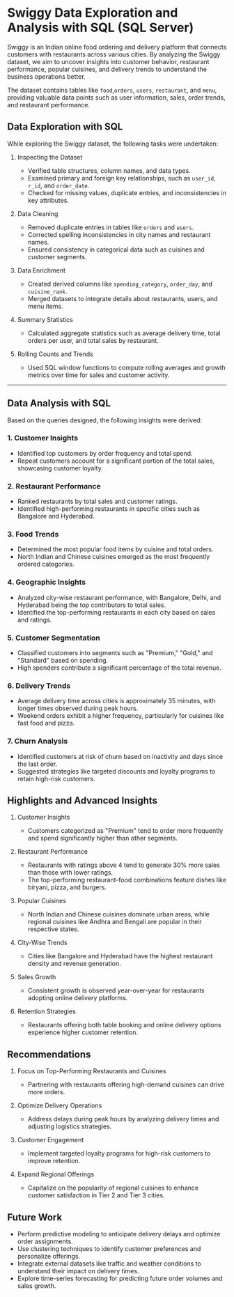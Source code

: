# Swiggy Data Exploration and Analysis with SQL (SQL Server)

Swiggy is an Indian online food ordering and delivery platform that connects customers with restaurants across various cities. By analyzing the Swiggy dataset, we aim to uncover insights into customer behavior, restaurant performance, popular cuisines, and delivery trends to understand the business operations better. 

The dataset contains tables like `food`,`orders`, `users`, `restaurant`, and `menu`, providing valuable data points such as user information, sales, order trends, and restaurant performance.


## Data Exploration with SQL

While exploring the Swiggy dataset, the following tasks were undertaken:

1. Inspecting the Dataset
   - Verified table structures, column names, and data types.
   - Examined primary and foreign key relationships, such as `user_id`, `r_id`, and `order_date`.
   - Checked for missing values, duplicate entries, and inconsistencies in key attributes.

2. Data Cleaning
   - Removed duplicate entries in tables like `orders` and `users`.
   - Corrected spelling inconsistencies in city names and restaurant names.
   - Ensured consistency in categorical data such as cuisines and customer segments.

3. Data Enrichment
   - Created derived columns like `spending_category`, `order_day`, and `cuisine_rank`.
   - Merged datasets to integrate details about restaurants, users, and menu items.

4. Summary Statistics
   - Calculated aggregate statistics such as average delivery time, total orders per user, and total sales by restaurant.

5. Rolling Counts and Trends
   - Used SQL window functions to compute rolling averages and growth metrics over time for sales and customer activity.

---

## Data Analysis with SQL

Based on the queries designed, the following insights were derived:

### 1. Customer Insights
- Identified top customers by order frequency and total spend.
- Repeat customers account for a significant portion of the total sales, showcasing customer loyalty.

### 2. Restaurant Performance
- Ranked restaurants by total sales and customer ratings.
- Identified high-performing restaurants in specific cities such as Bangalore and Hyderabad.

### 3. Food Trends
- Determined the most popular food items by cuisine and total orders.
- North Indian and Chinese cuisines emerged as the most frequently ordered categories.

### 4. Geographic Insights
- Analyzed city-wise restaurant performance, with Bangalore, Delhi, and Hyderabad being the top contributors to total sales.
- Identified the top-performing restaurants in each city based on sales and ratings.

### 5. Customer Segmentation
- Classified customers into segments such as "Premium," "Gold," and "Standard" based on spending.
- High spenders contribute a significant percentage of the total revenue.

### 6. Delivery Trends
- Average delivery time across cities is approximately 35 minutes, with longer times observed during peak hours.
- Weekend orders exhibit a higher frequency, particularly for cuisines like fast food and pizza.

### 7. Churn Analysis
- Identified customers at risk of churn based on inactivity and days since the last order.
- Suggested strategies like targeted discounts and loyalty programs to retain high-risk customers.


## Highlights and Advanced Insights

1. Customer Insights
   - Customers categorized as "Premium" tend to order more frequently and spend significantly higher than other segments.

2. Restaurant Performance
   - Restaurants with ratings above 4 tend to generate 30% more sales than those with lower ratings.
   - The top-performing restaurant-food combinations feature dishes like biryani, pizza, and burgers.

3. Popular Cuisines
   - North Indian and Chinese cuisines dominate urban areas, while regional cuisines like Andhra and Bengali are popular in their respective states.

4. City-Wise Trends
   - Cities like Bangalore and Hyderabad have the highest restaurant density and revenue generation.

5. Sales Growth
   - Consistent growth is observed year-over-year for restaurants adopting online delivery platforms.

6. Retention Strategies
   - Restaurants offering both table booking and online delivery options experience higher customer retention.


## Recommendations

1. Focus on Top-Performing Restaurants and Cuisines
   - Partnering with restaurants offering high-demand cuisines can drive more orders.

2. Optimize Delivery Operations
   - Address delays during peak hours by analyzing delivery times and adjusting logistics strategies.

3. Customer Engagement
   - Implement targeted loyalty programs for high-risk customers to improve retention.

4. Expand Regional Offerings
   - Capitalize on the popularity of regional cuisines to enhance customer satisfaction in Tier 2 and Tier 3 cities.


## Future Work

- Perform predictive modeling to anticipate delivery delays and optimize order assignments.
- Use clustering techniques to identify customer preferences and personalize offerings.
- Integrate external datasets like traffic and weather conditions to understand their impact on delivery times.
- Explore time-series forecasting for predicting future order volumes and sales growth.

